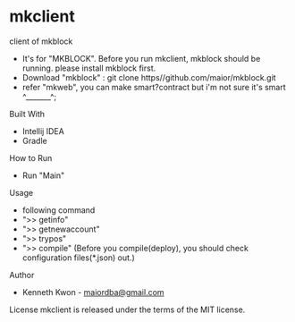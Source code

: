 # mkclient
client of mkblock
- It's for "MKBLOCK". Before you run mkclient, mkblock should be running. please install mkblock first.
- Download "mkblock" : git clone https//github.com/maior/mkblock.git
- refer "mkweb", you can make smart?contract but i'm not sure it's smart ^_______^;

Built With
- Intellij IDEA
- Gradle

How to Run
- Run "Main"

Usage
- following command
- ">> getinfo"
- ">> getnewaccount"
- ">> trypos"
- ">> compile" (Before you compile(deploy), you should check configuration files(*.json) out.)

Author
- Kenneth Kwon - maiordba@gmail.com

License mkclient is released under the terms of the MIT license. 
